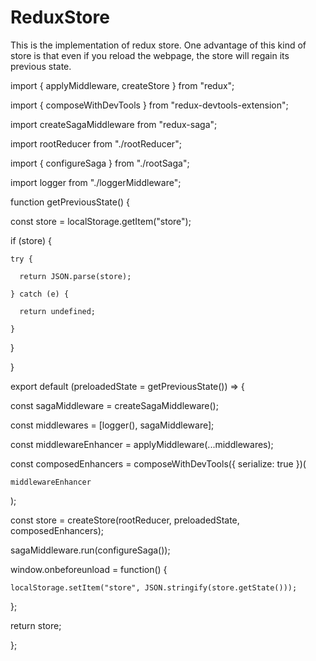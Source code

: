 # ReduxStore
This is the implementation of redux store. One advantage of this kind of store is that even if you reload the webpage, the store will regain its previous state. 

import { applyMiddleware, createStore } from "redux"; 

import { composeWithDevTools } from "redux-devtools-extension"; 

import createSagaMiddleware from "redux-saga"; 


import rootReducer from "./rootReducer"; 

import { configureSaga } from "./rootSaga"; 


import logger from "./loggerMiddleware"; 


function getPreviousState() { 

  const store = localStorage.getItem("store"); 
  
  if (store) { 
  
    try { 
    
      return JSON.parse(store); 
      
    } catch (e) { 
    
      return undefined; 
      
    } 
    
  } 
  
} 


export default (preloadedState = getPreviousState()) => { 

  const sagaMiddleware = createSagaMiddleware(); 
  
  const middlewares = [logger<any>(), sagaMiddleware]; 
  
  const middlewareEnhancer = applyMiddleware(...middlewares); 
  

  const composedEnhancers = composeWithDevTools({ serialize: true })( 
  
    middlewareEnhancer 
    
  ); 
  

  const store = createStore(rootReducer, preloadedState, composedEnhancers); 
  

  sagaMiddleware.run(configureSaga()); 
  
  window.onbeforeunload = function() { 
  
    localStorage.setItem("store", JSON.stringify(store.getState())); 
    
  }; 
  
  return store; 
  
}; 

